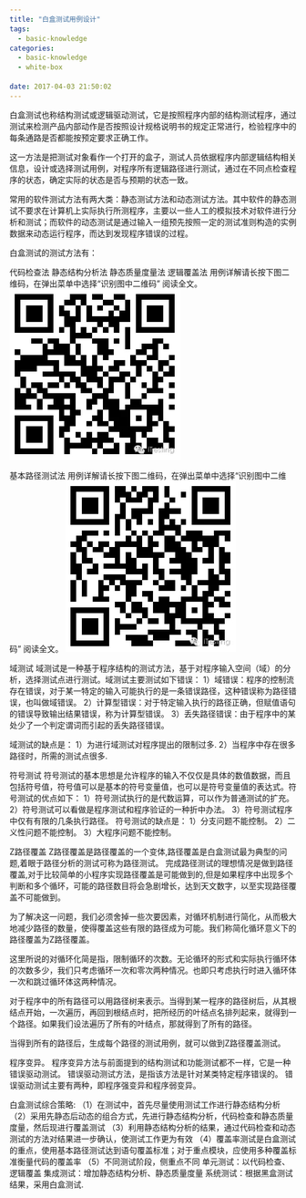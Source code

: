 ```yaml
---
title: "白盒测试用例设计"
tags:
  - basic-knowledge
categories:
  - basic-knowledge
  - white-box

date: 2017-04-03 21:50:02
---
```

白盒测试也称结构测试或逻辑驱动测试，它是按照程序内部的结构测试程序，通过测试来检测产品内部动作是否按照设计规格说明书的规定正常进行，检验程序中的每条通路是否都能按预定要求正确工作。

<!--more-->
这一方法是把测试对象看作一个打开的盒子，测试人员依据程序内部逻辑结构相关信息，设计或选择测试用例，对程序所有逻辑路径进行测试，通过在不同点检查程序的状态，确定实际的状态是否与预期的状态一致。

常用的软件测试方法有两大类：静态测试方法和动态测试方法。其中软件的静态测试不要求在计算机上实际执行所测程序，主要以一些人工的模拟技术对软件进行分析和测试；而软件的动态测试是通过输入一组预先按照一定的测试准则构造的实例数据来动态运行程序，而达到发现程序错误的过程。 

白盒测试的测试方法有：

代码检查法
静态结构分析法
静态质量度量法
逻辑覆盖法 
用例详解请长按下图二维码，在弹出菜单中选择“识别图中二维码” 阅读全文。
![](白盒测试用例设计\1.jpg)

基本路径测试法
用例详解请长按下图二维码，在弹出菜单中选择“识别图中二维码” 阅读全文。
![](白盒测试用例设计\2.jpg)

域测试
 域测试是一种基于程序结构的测试方法，基于对程序输入空间（域）的分析，选择测试点进行测试。域测试主要测试如下错误：
1）域错误：程序的控制流存在错误，对于某一特定的输入可能执行的是一条错误路径，这种错误称为路径错误，也叫做域错误。
2）计算型错误：对于特定输入执行的路径正确，但赋值语句的错误导致输出结果错误，称为计算型错误。
3）丢失路径错误：由于程序中的某处少了一个判定谓词而引起的丢失路径错误。

域测试的缺点是：
1）为进行域测试对程序提出的限制过多.
2）当程序中存在很多路径时，所需的测试点很多.

符号测试
符号测试的基本思想是允许程序的输入不仅仅是具体的数值数据，而且包括符号值，符号值可以是基本的符号变量值，也可以是符号变量值的表达式。符号测试的优点如下：
1）符号测试执行的是代数运算，可以作为普通测试的扩充。
2）符号测试可以看做是程序测试和程序验证的一种折中办法。
3）符号测试程序中仅有有限的几条执行路径。
符号测试的缺点是：
1）分支问题不能控制。
2）二义性问题不能控制。
3）大程序问题不能控制。

Z路径覆盖
Z路径覆盖是路径覆盖的一个变体,路径覆盖是白盒测试最为典型的问题,着眼于路径分析的测试可称为路径测试。
完成路径测试的理想情况是做到路径覆盖,对于比较简单的小程序实现路径覆盖是可能做到的,但是如果程序中出现多个判断和多个循环，可能的路径数目将会急剧增长，达到天文数字，以至实现路径覆盖不可能做到。

为了解决这一问题，我们必须舍掉一些次要因素，对循环机制进行简化，从而极大地减少路径的数量，使得覆盖这些有限的路径成为可能。我们称简化循环意义下的路径覆盖为Z路径覆盖。

这里所说的对循环化简是指，限制循环的次数。无论循环的形式和实际执行循环体的次数多少，我们只考虑循环一次和零次两种情况。也即只考虑执行时进入循环体一次和跳过循环体这两种情况。

对于程序中的所有路径可以用路径树来表示。当得到某一程序的路径树后，从其根结点开始，一次遍历，再回到根结点时，把所经历的叶结点名排列起来，就得到一个路径。如果我们设法遍历了所有的叶结点，那就得到了所有的路径。

当得到所有的路径后，生成每个路径的测试用例，就可以做到Z路径覆盖测试。

程序变异。
程序变异方法与前面提到的结构测试和功能测试都不一样，它是一种错误驱动测试。
       错误驱动测试方法，是指该方法是针对某类特定程序错误的。
       错误驱动测试主要有两种，即程序强变异和程序弱变异。

白盒测试综合策略:
（1）在测试中，首先尽量使用测试工作进行静态结构分析
（2）采用先静态后动态的组合方式，先进行静态结构分析，代码检查和静态质量度量，然后现进行覆盖测试
（3）利用静态结构分析的结果，通过代码检查和动态测试的方法对结果进一步确认，使测试工作更为有效
（4）覆盖率测试是白盒测试的重点，使用基本路径测试达到语句覆盖标准；对于重点模块，应使用多种覆盖标准衡量代码的覆盖率
（5）不同测试阶段，侧重点不同
单元测试：以代码检查、逻辑覆盖
集成测试：增加静态结构分析、静态质量度量
系统测试：根据黑盒测试结果，采用白盒测试.

